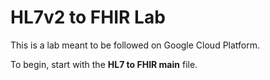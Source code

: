 # HL7v2 to FHIR Lab

This is a lab meant to be followed on Google Cloud Platform. 

To begin, start with the **HL7 to FHIR main** file.
